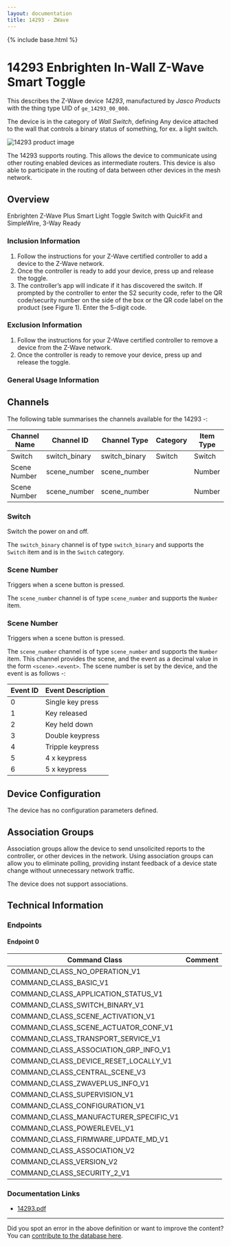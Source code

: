 ```yaml
---
layout: documentation
title: 14293 - ZWave
---
```


{% include base.html %}

# 14293 Enbrighten In-Wall Z-Wave Smart Toggle
This describes the Z-Wave device *14293*, manufactured by *Jasco Products* with the thing type UID of ```ge_14293_00_000```.

The device is in the category of *Wall Switch*, defining Any device attached to the wall that controls a binary status of something, for ex. a light switch.

![14293 product image](https://opensmarthouse.org/zwavedatabase/1574/image/)


The 14293 supports routing. This allows the device to communicate using other routing enabled devices as intermediate routers.  This device is also able to participate in the routing of data between other devices in the mesh network.

## Overview

Enbrighten Z-Wave Plus Smart Light Toggle Switch with QuickFit and SimpleWire, 3-Way Ready

### Inclusion Information

  1. Follow the instructions for your Z-Wave certified controller to add a device to the Z-Wave network.
  2. Once the controller is ready to add your device, press up and release the toggle.
  3. The controller’s app will indicate if it has discovered the switch. If prompted by the controller to enter the S2 security code, refer to the QR code/security number on the side of the box or the QR code label on the product (see Figure 1). Enter the 5-digit code.

### Exclusion Information

  1. Follow the instructions for your Z-Wave certified controller to remove a device from the Z-Wave network.
  2. Once the controller is ready to remove your device, press up and release the toggle.

### General Usage Information



## Channels

The following table summarises the channels available for the 14293 -:

| Channel Name | Channel ID | Channel Type | Category | Item Type |
|--------------|------------|--------------|----------|-----------|
| Switch | switch_binary | switch_binary | Switch | Switch | 
| Scene Number | scene_number | scene_number |  | Number | 
| Scene Number | scene_number | scene_number |  | Number | 

### Switch
Switch the power on and off.

The ```switch_binary``` channel is of type ```switch_binary``` and supports the ```Switch``` item and is in the ```Switch``` category.

### Scene Number
Triggers when a scene button is pressed.

The ```scene_number``` channel is of type ```scene_number``` and supports the ```Number``` item.

### Scene Number
Triggers when a scene button is pressed.

The ```scene_number``` channel is of type ```scene_number``` and supports the ```Number``` item.
This channel provides the scene, and the event as a decimal value in the form ```<scene>.<event>```. The scene number is set by the device, and the event is as follows -:

| Event ID | Event Description  |
|----------|--------------------|
| 0        | Single key press   |
| 1        | Key released       |
| 2        | Key held down      |
| 3        | Double keypress    |
| 4        | Tripple keypress   |
| 5        | 4 x keypress       |
| 6        | 5 x keypress       |



## Device Configuration

The device has no configuration parameters defined.

## Association Groups

Association groups allow the device to send unsolicited reports to the controller, or other devices in the network. Using association groups can allow you to eliminate polling, providing instant feedback of a device state change without unnecessary network traffic.

The device does not support associations.
## Technical Information

### Endpoints

#### Endpoint 0

| Command Class | Comment |
|---------------|---------|
| COMMAND_CLASS_NO_OPERATION_V1| |
| COMMAND_CLASS_BASIC_V1| |
| COMMAND_CLASS_APPLICATION_STATUS_V1| |
| COMMAND_CLASS_SWITCH_BINARY_V1| |
| COMMAND_CLASS_SCENE_ACTIVATION_V1| |
| COMMAND_CLASS_SCENE_ACTUATOR_CONF_V1| |
| COMMAND_CLASS_TRANSPORT_SERVICE_V1| |
| COMMAND_CLASS_ASSOCIATION_GRP_INFO_V1| |
| COMMAND_CLASS_DEVICE_RESET_LOCALLY_V1| |
| COMMAND_CLASS_CENTRAL_SCENE_V3| |
| COMMAND_CLASS_ZWAVEPLUS_INFO_V1| |
| COMMAND_CLASS_SUPERVISION_V1| |
| COMMAND_CLASS_CONFIGURATION_V1| |
| COMMAND_CLASS_MANUFACTURER_SPECIFIC_V1| |
| COMMAND_CLASS_POWERLEVEL_V1| |
| COMMAND_CLASS_FIRMWARE_UPDATE_MD_V1| |
| COMMAND_CLASS_ASSOCIATION_V2| |
| COMMAND_CLASS_VERSION_V2| |
| COMMAND_CLASS_SECURITY_2_V1| |

### Documentation Links

* [14293.pdf](https://opensmarthouse.org/zwavedatabase/1574/reference/46202_43074_14293_qsg_v4.pdf)

---

Did you spot an error in the above definition or want to improve the content?
You can [contribute to the database here](https://opensmarthouse.org/zwavedatabase/1574).
